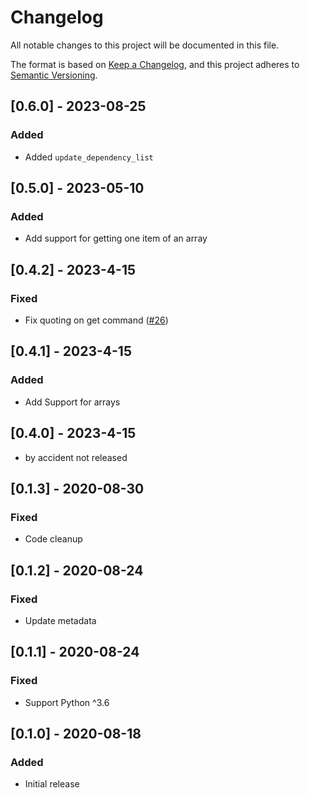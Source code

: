 # Changelog

All notable changes to this project will be documented in this file.

The format is based on [Keep a Changelog](https://keepachangelog.com/en/1.0.0/),
and this project adheres to [Semantic Versioning](https://semver.org/spec/v2.0.0.html).

## [0.6.0] - 2023-08-25

### Added
- Added `update_dependency_list`

## [0.5.0] - 2023-05-10

### Added
- Add support for getting one item of an array

## [0.4.2] - 2023-4-15
### Fixed
- Fix quoting on get command ([#26](https://github.com/mrijken/toml-cli/issues/26))

## [0.4.1] - 2023-4-15
### Added
- Add Support for arrays

## [0.4.0] - 2023-4-15
- by accident not released

## [0.1.3] - 2020-08-30
### Fixed
- Code cleanup

## [0.1.2] - 2020-08-24
### Fixed
- Update metadata

## [0.1.1] - 2020-08-24
### Fixed
- Support Python ^3.6

## [0.1.0] - 2020-08-18
### Added
- Initial release
